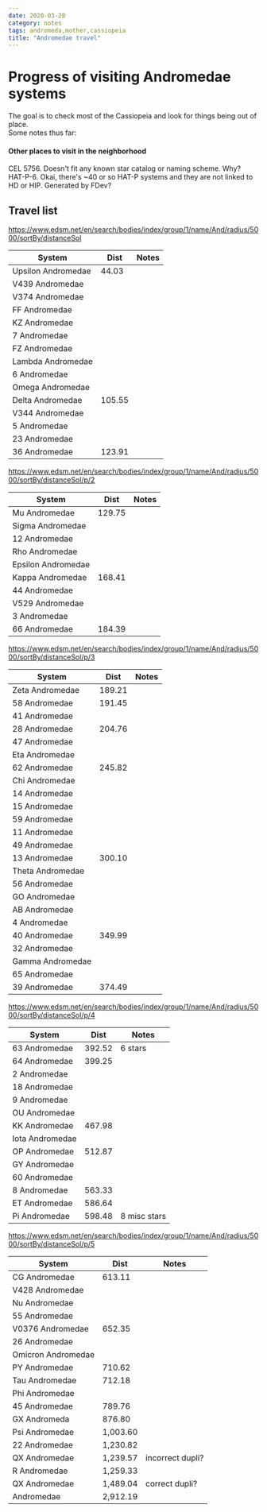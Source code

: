 ```yaml
---
date: 2020-03-28
category: notes
tags: andromeda,mother,cassiopeia
title: "Andromedae travel"
---
```


# Progress of visiting Andromedae systems  

The goal is to check most of the Cassiopeia and look for things being out of place.  
Some notes thus far:


#### Other places to visit in the neighborhood

CEL 5756. Doesn't fit any known star catalog or naming scheme. Why?   
HAT-P-6. Okai, there's ~40 or so HAT-P systems and they are not linked to HD or HIP. Generated by FDev?  

## Travel list  

<https://www.edsm.net/en/search/bodies/index/group/1/name/And/radius/5000/sortBy/distanceSol>  

System | Dist | Notes
-- | -- | --
Upsilon Andromedae|44.03
V439 Andromedae|
V374 Andromedae|
FF Andromedae|
KZ Andromedae|
7 Andromedae|
FZ Andromedae|
Lambda Andromedae|
6 Andromedae|
Omega Andromedae|
Delta Andromedae|105.55|
V344 Andromedae|
5 Andromedae|
23 Andromedae|
36 Andromedae|123.91|  

<https://www.edsm.net/en/search/bodies/index/group/1/name/And/radius/5000/sortBy/distanceSol/p/2>  

System | Dist | Notes
-- | -- | --
Mu Andromedae|129.75|
Sigma Andromedae|
12 Andromedae|
Rho Andromedae|
Epsilon Andromedae|
Kappa Andromedae|168.41
44 Andromedae|
V529 Andromedae|
3 Andromedae|
66 Andromedae|184.39

<https://www.edsm.net/en/search/bodies/index/group/1/name/And/radius/5000/sortBy/distanceSol/p/3>  

System | Dist | Notes
-- | -- | --
Zeta Andromedae|189.21
58 Andromedae|191.45
41 Andromedae|
28 Andromedae|204.76
47 Andromedae|
Eta Andromedae|
62 Andromedae|245.82
Chi Andromedae|
14 Andromedae|
15 Andromedae|
59 Andromedae|
11 Andromedae|
49 Andromedae|
13 Andromedae|300.10|
Theta Andromedae|
56 Andromedae|
GO Andromedae|
AB Andromedae|
4 Andromedae|
40 Andromedae|349.99|
32 Andromedae|
Gamma Andromedae|
65 Andromedae|
39 Andromedae|374.49|

<https://www.edsm.net/en/search/bodies/index/group/1/name/And/radius/5000/sortBy/distanceSol/p/4>  

System | Dist | Notes
-- | -- | --
63 Andromedae|392.52| 6 stars
64 Andromedae|399.25|
2 Andromedae|
18 Andromedae|
9 Andromedae|
OU Andromedae|
KK Andromedae|467.98|
Iota Andromedae|
OP Andromedae|512.87|
GY Andromedae|
60 Andromedae|
8 Andromedae|563.33|
ET Andromedae|586.64|
Pi Andromedae|598.48| 8 misc stars

<https://www.edsm.net/en/search/bodies/index/group/1/name/And/radius/5000/sortBy/distanceSol/p/5>  

System | Dist | Notes
-- | -- | --
CG Andromedae|613.11|
V428 Andromedae|
Nu Andromedae|
55 Andromedae|
V0376 Andromedae|652.35|
26 Andromedae|
Omicron Andromedae|
PY Andromedae|710.62|
Tau Andromedae|712.18|
Phi Andromedae|
45 Andromedae|789.76|
GX Andromeda|876.80|
Psi Andromedae|1,003.60|
22 Andromedae|1,230.82|
QX Andromedae|1,239.57| incorrect dupli?
R Andromedae|1,259.33|
QX Andromedae|1,489.04| correct dupli?
Andromedae|2,912.19|
